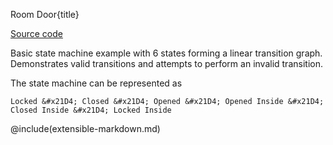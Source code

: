 Room Door{title}

[Source code](https://github.com/SAKryukov/generic-state-machine/tree/main/code/Tests/TestDoor)

Basic state machine example with 6 states forming a linear transition graph. Demonstrates valid transitions and attempts to perform an invalid transition.

The state machine can be represented as

~~~
Locked &#x21D4; Closed &#x21D4; Opened &#x21D4; Opened Inside &#x21D4; Closed Inside &#x21D4; Locked Inside
~~~

@include(extensible-markdown.md)

